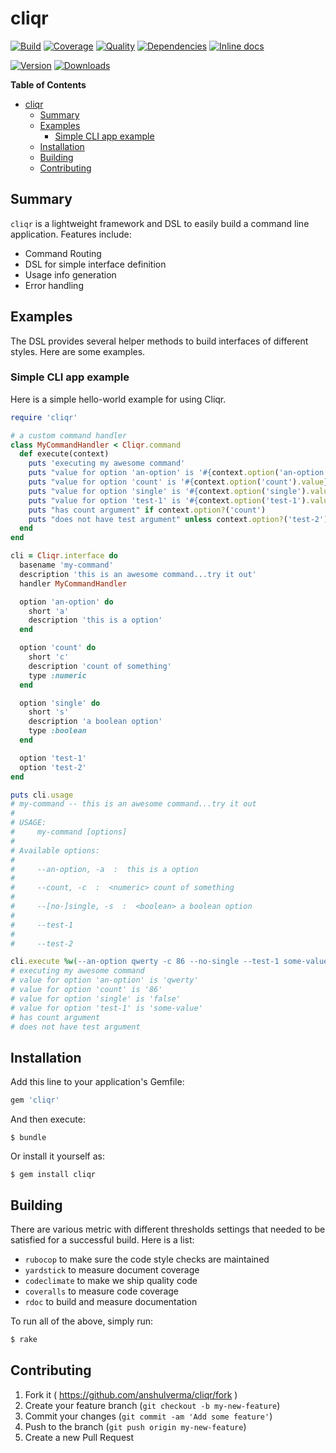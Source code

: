 # cliqr

[![Build](http://img.shields.io/travis-ci/anshulverma/cliqr.svg?style=flat-square)](https://travis-ci.org/anshulverma/cliqr)
[![Coverage](http://img.shields.io/codeclimate/coverage/github/anshulverma/cliqr.svg?style=flat-square)](https://codeclimate.com/github/anshulverma/cliqr)
[![Quality](http://img.shields.io/codeclimate/github/anshulverma/cliqr.svg?style=flat-square)](https://codeclimate.com/github/anshulverma/cliqr)
[![Dependencies](http://img.shields.io/gemnasium/anshulverma/cliqr.svg?style=flat-square)](https://gemnasium.com/anshulverma/cliqr)
[![Inline docs](http://inch-ci.org/github/anshulverma/cliqr.svg)](http://inch-ci.org/github/anshulverma/cliqr)

[![Version](http://img.shields.io/gem/v/cliqr.svg?style=flat-square)](https://rubygems.org/gems/cliqr)
[![Downloads](http://img.shields.io/gem/dt/cliqr.svg?style=flat-square)](https://rubygems.org/gems/cliqr)

<!-- markdown-toc start - Don't edit this section. Run M-x markdown-toc/generate-toc again -->
**Table of Contents**

- [cliqr](#cliqr)
    - [Summary](#summary)
    - [Examples](#examples)
        - [Simple CLI app example](#simple-cli-app-example)
    - [Installation](#installation)
    - [Building](#building)
    - [Contributing](#contributing)

<!-- markdown-toc end -->


## Summary

`cliqr` is a lightweight framework and DSL to easily build a command
line application. Features include:

- Command Routing
- DSL for simple interface definition
- Usage info generation
- Error handling

## Examples

The DSL provides several helper methods to build interfaces of different
styles. Here are some examples.

### Simple CLI app example

Here is a simple hello-world example for using Cliqr.

``` ruby
require 'cliqr'

# a custom command handler
class MyCommandHandler < Cliqr.command
  def execute(context)
    puts 'executing my awesome command'
    puts "value for option 'an-option' is '#{context.option('an-option').value}'"
    puts "value for option 'count' is '#{context.option('count').value}'"
    puts "value for option 'single' is '#{context.option('single').value}'"
    puts "value for option 'test-1' is '#{context.option('test-1').value}'"
    puts "has count argument" if context.option?('count')
    puts "does not have test argument" unless context.option?('test-2')
  end
end

cli = Cliqr.interface do
  basename 'my-command'
  description 'this is an awesome command...try it out'
  handler MyCommandHandler

  option 'an-option' do
    short 'a'
    description 'this is a option'
  end

  option 'count' do
    short 'c'
    description 'count of something'
    type :numeric
  end

  option 'single' do
    short 's'
    description 'a boolean option'
    type :boolean
  end

  option 'test-1'
  option 'test-2'
end

puts cli.usage
# my-command -- this is an awesome command...try it out
#
# USAGE:
#     my-command [options]
#
# Available options:
#
#     --an-option, -a  :  this is a option
#
#     --count, -c  :  <numeric> count of something
#
#     --[no-]single, -s  :  <boolean> a boolean option
#
#     --test-1
#
#     --test-2

cli.execute %w(--an-option qwerty -c 86 --no-single --test-1 some-value)
# executing my awesome command
# value for option 'an-option' is 'qwerty'
# value for option 'count' is '86'
# value for option 'single' is 'false'
# value for option 'test-1' is 'some-value'
# has count argument
# does not have test argument
```

## Installation

Add this line to your application's Gemfile:

```ruby
gem 'cliqr'
```

And then execute:

    $ bundle

Or install it yourself as:

    $ gem install cliqr

## Building

There are various metric with different thresholds settings that needed
to be satisfied for a successful build. Here is a list:

- `rubocop` to make sure the code style checks are maintained
- `yardstick` to measure document coverage
- `codeclimate` to make we ship quality code
- `coveralls` to measure code coverage
- `rdoc` to build and measure documentation

To run all of the above, simply run:

```bash
$ rake
```

## Contributing

1. Fork it ( https://github.com/anshulverma/cliqr/fork )
2. Create your feature branch (`git checkout -b my-new-feature`)
3. Commit your changes (`git commit -am 'Add some feature'`)
4. Push to the branch (`git push origin my-new-feature`)
5. Create a new Pull Request
